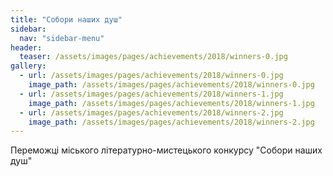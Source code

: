```yaml
---
title: "Собори наших душ"
sidebar:
  nav: "sidebar-menu"
header:
  teaser: /assets/images/pages/achievements/2018/winners-0.jpg
gallery:
  - url: /assets/images/pages/achievements/2018/winners-0.jpg
    image_path: /assets/images/pages/achievements/2018/winners-0.jpg
  - url: /assets/images/pages/achievements/2018/winners-1.jpg
    image_path: /assets/images/pages/achievements/2018/winners-1.jpg
  - url: /assets/images/pages/achievements/2018/winners-2.jpg
    image_path: /assets/images/pages/achievements/2018/winners-2.jpg
---
```


Переможці міського літературно-мистецького конкурсу "Собори наших душ"
